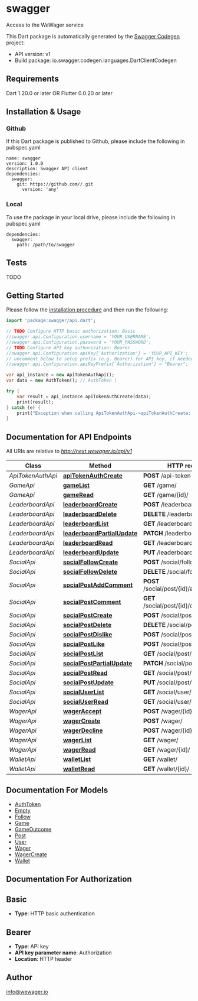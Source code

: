 # swagger
Access to the WeWager service

This Dart package is automatically generated by the [Swagger Codegen](https://github.com/swagger-api/swagger-codegen) project:

- API version: v1
- Build package: io.swagger.codegen.languages.DartClientCodegen

## Requirements

Dart 1.20.0 or later OR Flutter 0.0.20 or later

## Installation & Usage

### Github
If this Dart package is published to Github, please include the following in pubspec.yaml
```
name: swagger
version: 1.0.0
description: Swagger API client
dependencies:
  swagger:
    git: https://github.com//.git
      version: 'any'
```

### Local
To use the package in your local drive, please include the following in pubspec.yaml
```
dependencies:
  swagger:
    path: /path/to/swagger
```

## Tests

TODO

## Getting Started

Please follow the [installation procedure](#installation--usage) and then run the following:

```dart
import 'package:swagger/api.dart';

// TODO Configure HTTP basic authorization: Basic
//swagger.api.Configuration.username = 'YOUR_USERNAME';
//swagger.api.Configuration.password = 'YOUR_PASSWORD';
// TODO Configure API key authorization: Bearer
//swagger.api.Configuration.apiKey{'Authorization'} = 'YOUR_API_KEY';
// uncomment below to setup prefix (e.g. Bearer) for API key, if needed
//swagger.api.Configuration.apiKeyPrefix{'Authorization'} = "Bearer";

var api_instance = new ApiTokenAuthApi();
var data = new AuthToken(); // AuthToken | 

try {
    var result = api_instance.apiTokenAuthCreate(data);
    print(result);
} catch (e) {
    print("Exception when calling ApiTokenAuthApi->apiTokenAuthCreate: $e\n");
}

```

## Documentation for API Endpoints

All URIs are relative to *http://next.wewager.io/api/v1*

Class | Method | HTTP request | Description
------------ | ------------- | ------------- | -------------
*ApiTokenAuthApi* | [**apiTokenAuthCreate**](docs//ApiTokenAuthApi.md#apitokenauthcreate) | **POST** /api-token-auth/ | 
*GameApi* | [**gameList**](docs//GameApi.md#gamelist) | **GET** /game/ | 
*GameApi* | [**gameRead**](docs//GameApi.md#gameread) | **GET** /game/{id}/ | 
*LeaderboardApi* | [**leaderboardCreate**](docs//LeaderboardApi.md#leaderboardcreate) | **POST** /leaderboard/ | 
*LeaderboardApi* | [**leaderboardDelete**](docs//LeaderboardApi.md#leaderboarddelete) | **DELETE** /leaderboard/{id}/ | 
*LeaderboardApi* | [**leaderboardList**](docs//LeaderboardApi.md#leaderboardlist) | **GET** /leaderboard/ | 
*LeaderboardApi* | [**leaderboardPartialUpdate**](docs//LeaderboardApi.md#leaderboardpartialupdate) | **PATCH** /leaderboard/{id}/ | 
*LeaderboardApi* | [**leaderboardRead**](docs//LeaderboardApi.md#leaderboardread) | **GET** /leaderboard/{id}/ | 
*LeaderboardApi* | [**leaderboardUpdate**](docs//LeaderboardApi.md#leaderboardupdate) | **PUT** /leaderboard/{id}/ | 
*SocialApi* | [**socialFollowCreate**](docs//SocialApi.md#socialfollowcreate) | **POST** /social/follow/ | 
*SocialApi* | [**socialFollowDelete**](docs//SocialApi.md#socialfollowdelete) | **DELETE** /social/follow/{id}/ | 
*SocialApi* | [**socialPostAddComment**](docs//SocialApi.md#socialpostaddcomment) | **POST** /social/post/{id}/add_comment/ | 
*SocialApi* | [**socialPostComment**](docs//SocialApi.md#socialpostcomment) | **GET** /social/post/{id}/comment/ | 
*SocialApi* | [**socialPostCreate**](docs//SocialApi.md#socialpostcreate) | **POST** /social/post/ | 
*SocialApi* | [**socialPostDelete**](docs//SocialApi.md#socialpostdelete) | **DELETE** /social/post/{id}/ | 
*SocialApi* | [**socialPostDislike**](docs//SocialApi.md#socialpostdislike) | **POST** /social/post/{id}/dislike/ | 
*SocialApi* | [**socialPostLike**](docs//SocialApi.md#socialpostlike) | **POST** /social/post/{id}/like/ | 
*SocialApi* | [**socialPostList**](docs//SocialApi.md#socialpostlist) | **GET** /social/post/ | 
*SocialApi* | [**socialPostPartialUpdate**](docs//SocialApi.md#socialpostpartialupdate) | **PATCH** /social/post/{id}/ | 
*SocialApi* | [**socialPostRead**](docs//SocialApi.md#socialpostread) | **GET** /social/post/{id}/ | 
*SocialApi* | [**socialPostUpdate**](docs//SocialApi.md#socialpostupdate) | **PUT** /social/post/{id}/ | 
*SocialApi* | [**socialUserList**](docs//SocialApi.md#socialuserlist) | **GET** /social/user/ | 
*SocialApi* | [**socialUserRead**](docs//SocialApi.md#socialuserread) | **GET** /social/user/{id}/ | 
*WagerApi* | [**wagerAccept**](docs//WagerApi.md#wageraccept) | **POST** /wager/{id}/accept/ | 
*WagerApi* | [**wagerCreate**](docs//WagerApi.md#wagercreate) | **POST** /wager/ | 
*WagerApi* | [**wagerDecline**](docs//WagerApi.md#wagerdecline) | **POST** /wager/{id}/decline/ | 
*WagerApi* | [**wagerList**](docs//WagerApi.md#wagerlist) | **GET** /wager/ | 
*WagerApi* | [**wagerRead**](docs//WagerApi.md#wagerread) | **GET** /wager/{id}/ | 
*WalletApi* | [**walletList**](docs//WalletApi.md#walletlist) | **GET** /wallet/ | 
*WalletApi* | [**walletRead**](docs//WalletApi.md#walletread) | **GET** /wallet/{id}/ | 


## Documentation For Models

 - [AuthToken](docs//AuthToken.md)
 - [Empty](docs//Empty.md)
 - [Follow](docs//Follow.md)
 - [Game](docs//Game.md)
 - [GameOutcome](docs//GameOutcome.md)
 - [Post](docs//Post.md)
 - [User](docs//User.md)
 - [Wager](docs//Wager.md)
 - [WagerCreate](docs//WagerCreate.md)
 - [Wallet](docs//Wallet.md)


## Documentation For Authorization


## Basic

- **Type**: HTTP basic authentication

## Bearer

- **Type**: API key
- **API key parameter name**: Authorization
- **Location**: HTTP header


## Author

info@wewager.io


